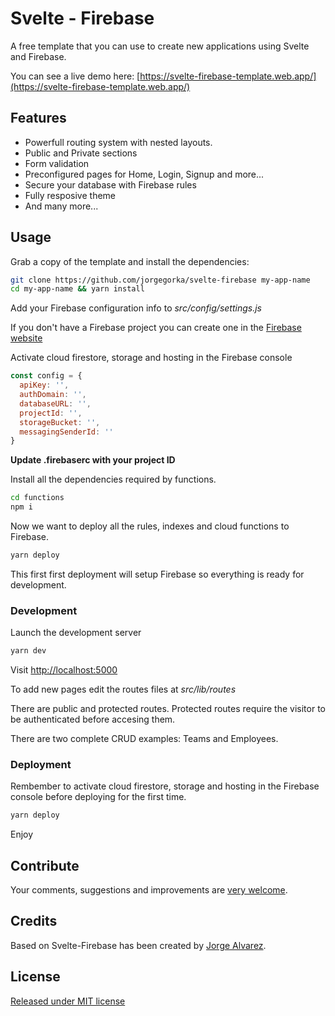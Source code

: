 # Svelte - Firebase

A free template that you can use to create new applications using Svelte and Firebase.

You can see a live demo here: [https://svelte-firebase-template.web.app/](https://svelte-firebase-template.web.app/)

## Features

- Powerfull routing system with nested layouts.
- Public and Private sections
- Form validation
- Preconfigured pages for Home, Login, Signup and more...
- Secure your database with Firebase rules
- Fully resposive theme
- And many more...

## Usage

Grab a copy of the template and install the dependencies:

```bash
git clone https://github.com/jorgegorka/svelte-firebase my-app-name
cd my-app-name && yarn install
```

Add your Firebase configuration info to
_src/config/settings.js_

If you don't have a Firebase project you can create one in the
[Firebase website](https://firebase.google.com/)

Activate cloud firestore, storage and hosting in the Firebase console

```javascript
const config = {
  apiKey: '',
  authDomain: '',
  databaseURL: '',
  projectId: '',
  storageBucket: '',
  messagingSenderId: ''
}
```

**Update .firebaserc with your project ID**

Install all the dependencies required by functions.

```bash
cd functions
npm i
```

Now we want to deploy all the rules, indexes and cloud functions to Firebase.


```bash
yarn deploy
```

This first first deployment will setup Firebase so everything is ready for development.

### Development

Launch the development server

```bash
yarn dev
```

Visit [http://localhost:5000](http://localhost:5000)

To add new pages edit the routes files at _src/lib/routes_

There are public and protected routes. Protected routes require the visitor to be authenticated before accesing them.

There are two complete CRUD examples: Teams and Employees.

### Deployment

Rembember to activate cloud firestore, storage and hosting in the Firebase console before deploying for the first time.

```bash
yarn deploy
```

Enjoy

## Contribute

Your comments, suggestions and improvements are [very welcome](https://github.com/jorgegorka/svelte-firebase/issues).

## Credits

Based on Svelte-Firebase has been created by [Jorge Alvarez](https://www.alvareznavarro.es).

## License

[Released under MIT license](http://www.opensource.org/licenses/MIT)
